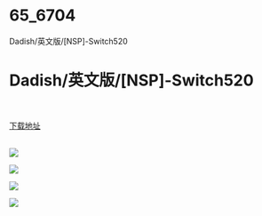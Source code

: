 # 65_6704
Dadish/英文版/[NSP]-Switch520
# Dadish/英文版/[NSP]-Switch520
 <br/></br>
[下载地址](https://www.switch520.cc/article/6704 "下载地址")
<br/></br>

<p><span><strong><img src="https://www.switch520.cc/muke_img/upload_art_editor_20201015-1_4c29ac462a15778ba55735d4ab566137.jpg"></strong></span></p>
<p><span><strong><img src="https://www.switch520.cc/muke_img/upload_art_editor_20201015-1_7ae69edc3d66f2290bb8cd23562487ad.jpg"></strong></span></p>
<p><span><strong><img src="https://www.switch520.cc/muke_img/upload_art_editor_20201015-1_131edb57d2fd837771999a5eb6a1fa81.jpg"></strong></span></p>
<p><span><strong><img src="https://www.switch520.cc/muke_img/upload_art_editor_20201015-1_08c7c1e36b33feb6f37f115e5eb0f1f4.jpg"></strong></span></p>
<p></p>
<p></p>

